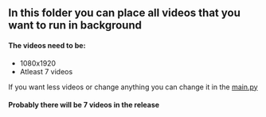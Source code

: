 ## In this folder you can place all videos that you want to run in background

#### The videos need to be:

* 1080x1920
* Atleast 7 videos

If you want less videos or change anything you can change it in the [main.py](./main.py)  
#### Probably there will be 7 videos in the release
